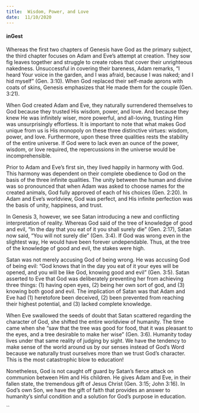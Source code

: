 ```yaml
---
title:  Wisdom, Power, and Love
date:  11/10/2020
---
```


#### inGest

Whereas the first two chapters of Genesis have God as the primary subject, the third chapter focuses on Adam and Eve’s attempt at creation. They sow fig leaves together and struggle to create robes that cover their unrighteous nakedness. Unsuccessful in covering their bareness, Adam remarks, “I heard Your voice in the garden, and I was afraid, because I was naked; and I hid myself” (Gen. 3:10). When God replaced their self-made aprons with coats of skins, Genesis emphasizes that He made them for the couple (Gen. 3:21).

When God created Adam and Eve, they naturally surrendered themselves to God because they trusted His wisdom, power, and love. And because they knew He was infinitely wiser, more powerful, and all-loving, trusting Him was unsurprisingly effortless. It is important to note that what makes God unique from us is His monopoly on these three distinctive virtues: wisdom, power, and love. Furthermore, upon these three qualities rests the stability of the entire universe. If God were to lack even an ounce of the power, wisdom, or love required, the repercussions in the universe would be incomprehensible.

Prior to Adam and Eve’s first sin, they lived happily in harmony with God. This harmony was dependent on their complete obedience to God on the basis of the three infinite qualities. The unity between the human and divine was so pronounced that when Adam was asked to choose names for the created animals, God fully approved of each of his choices (Gen. 2:20). In Adam and Eve’s worldview, God was perfect, and His infinite perfection was the basis of unity, happiness, and trust.

In Genesis 3, however, we see Satan introducing a new and conflicting interpretation of reality. Whereas God said of the tree of knowledge of good and evil, “In the day that you eat of it you shall surely die” (Gen. 2:17), Satan now said, “You will not surely die” (Gen. 3:4). If God was wrong even in the slightest way, He would have been forever undependable. Thus, at the tree of the knowledge of good and evil, the stakes were high.

Satan was not merely accusing God of being wrong. He was accusing God of being evil: “God knows that in the day you eat of it your eyes will be opened, and you will be like God, knowing good and evil” (Gen. 3:5). Satan asserted to Eve that God was deliberately preventing her from achieving three things: (1) having open eyes, (2) being her own sort of god, and (3) knowing both good and evil. The implication of Satan was that Adam and Eve had (1) heretofore been deceived, (2) been prevented from reaching their highest potential, and (3) lacked complete knowledge.

When Eve swallowed the seeds of doubt that Satan scattered regarding the character of God, she shifted the entire worldview of humanity. The time came when she “saw that the tree was good for food, that it was pleasant to the eyes, and a tree desirable to make her wise” (Gen. 3:6). Humanity today lives under that same reality of judging by sight. We have the tendency to make sense of the world around us by our senses instead of God’s Word because we naturally trust ourselves more than we trust God’s character. This is the most catastrophic blow to education!

Nonetheless, God is not caught off guard by Satan’s fierce attack on communion between Him and His children. He gives Adam and Eve, in their fallen state, the tremendous gift of Jesus Christ (Gen. 3:15; John 3:16). In God’s own Son, we have the gift of faith that provides an answer to humanity’s sinful condition and a solution for God’s purpose in education.

``
